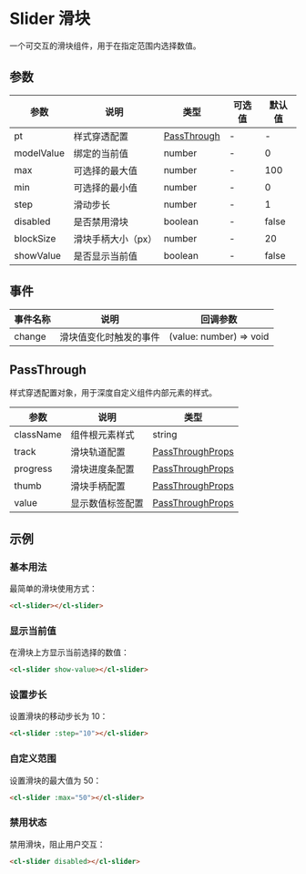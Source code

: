 # Slider 滑块

一个可交互的滑块组件，用于在指定范围内选择数值。

## 参数

| 参数       | 说明               | 类型                        | 可选值 | 默认值 |
| ---------- | ------------------ | --------------------------- | ------ | ------ |
| pt         | 样式穿透配置       | [PassThrough](#passthrough) | -      | -      |
| modelValue | 绑定的当前值       | number                      | -      | 0      |
| max        | 可选择的最大值     | number                      | -      | 100    |
| min        | 可选择的最小值     | number                      | -      | 0      |
| step       | 滑动步长           | number                      | -      | 1      |
| disabled   | 是否禁用滑块       | boolean                     | -      | false  |
| blockSize  | 滑块手柄大小（px） | number                      | -      | 20     |
| showValue  | 是否显示当前值     | boolean                     | -      | false  |

## 事件

| 事件名称 | 说明                   | 回调参数                |
| -------- | ---------------------- | ----------------------- |
| change   | 滑块值变化时触发的事件 | (value: number) => void |

## PassThrough

样式穿透配置对象，用于深度自定义组件内部元素的样式。

| 参数      | 说明             | 类型                                                        |
| --------- | ---------------- | ----------------------------------------------------------- |
| className | 组件根元素样式   | string                                                      |
| track     | 滑块轨道配置     | [PassThroughProps](/src/components/doc.md#passthroughprops) |
| progress  | 滑块进度条配置   | [PassThroughProps](/src/components/doc.md#passthroughprops) |
| thumb     | 滑块手柄配置     | [PassThroughProps](/src/components/doc.md#passthroughprops) |
| value     | 显示数值标签配置 | [PassThroughProps](/src/components/doc.md#passthroughprops) |

## 示例

### 基本用法

最简单的滑块使用方式：

```html
<cl-slider></cl-slider>
```

### 显示当前值

在滑块上方显示当前选择的数值：

```html
<cl-slider show-value></cl-slider>
```

### 设置步长

设置滑块的移动步长为 10：

```html
<cl-slider :step="10"></cl-slider>
```

### 自定义范围

设置滑块的最大值为 50：

```html
<cl-slider :max="50"></cl-slider>
```

### 禁用状态

禁用滑块，阻止用户交互：

```html
<cl-slider disabled></cl-slider>
```
